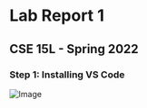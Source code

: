 # Lab Report 1
## CSE 15L - Spring 2022

### Step 1: Installing VS Code

![Image](https://github.com/kaung-min-khant/cse15l-lab-reports/issues/2#issue-1197500771)
